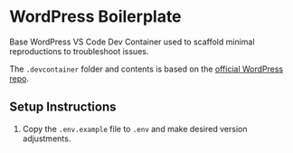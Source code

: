 # WordPress Boilerplate

Base WordPress VS Code Dev Container used to scaffold minimal reproductions to troubleshoot issues.

The `.devcontainer` folder and contents is based on the
[official WordPress repo](https://github.com/WordPress/wordpress-develop/tree/trunk/.devcontainer).

## Setup Instructions

1. Copy the `.env.example` file to `.env` and make desired version adjustments.

